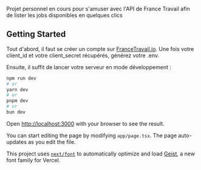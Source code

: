 Projet personnel en cours pour s'amuser avec l'API de France Travail afin de lister les jobs disponibles en quelques clics

## Getting Started

Tout d'abord, il faut se créer un compte sur [FranceTravail.io](https://francetravail.io/). Une fois votre client_id et votre client_secret récupérés, générez votre .env. 

Ensuite, il suffit de lancer votre serveur en mode développement : 

```bash
npm run dev
# or
yarn dev
# or
pnpm dev
# or
bun dev
```

Open [http://localhost:3000](http://localhost:3000) with your browser to see the result.

You can start editing the page by modifying `app/page.tsx`. The page auto-updates as you edit the file.

This project uses [`next/font`](https://nextjs.org/docs/app/building-your-application/optimizing/fonts) to automatically optimize and load [Geist](https://vercel.com/font), a new font family for Vercel.

